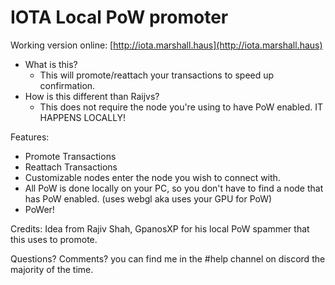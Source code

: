 # IOTA Local PoW promoter

Working version online: [http://iota.marshall.haus](http://iota.marshall.haus)

* What is this?
	* This will promote/reattach your transactions to speed up confirmation.
* How is this different than Raijvs?
	* This does not require the node you're using to have PoW enabled. IT HAPPENS LOCALLY!


Features:
* Promote Transactions
* Reattach Transactions
* Customizable nodes enter the node you wish to connect with.
* All PoW is done locally on your PC, so you don't have to find a node that has PoW enabled. (uses webgl aka uses your GPU for PoW)
* PoWer!


Credits: Idea from Rajiv Shah, GpanosXP for his local PoW spammer that this uses to promote.

Questions? Comments? you can find me in the #help channel on discord the majority of the time.

